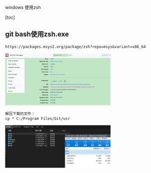 windows 使用zsh

[toc]

## git bash使用zsh.exe

```
https://packages.msys2.org/package/zsh?repo=msys&variant=x86_64
```

<img src="imgs/image-20211127201555056.png" alt="image-20211127201555056" style="zoom: 33%;" />

```
解压下载的文件：
cp * C:/Program Files/Git/usr

```

<img src="imgs/image-20211127201820447.png" alt="image-20211127201820447" style="zoom:33%;" />
